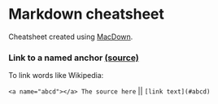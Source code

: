 # Markdown cheatsheet

Cheatsheet created using [MacDown](http://macdown.uranusjr.com).

### Link to a named anchor [(source)](http://stackoverflow.com/questions/6695439/how-do-you-create-link-to-a-named-anchor-in-multimarkdown)

To link words like Wikipedia:

``<a name="abcd"></a> The source here`` || ``[link text](#abcd)``
